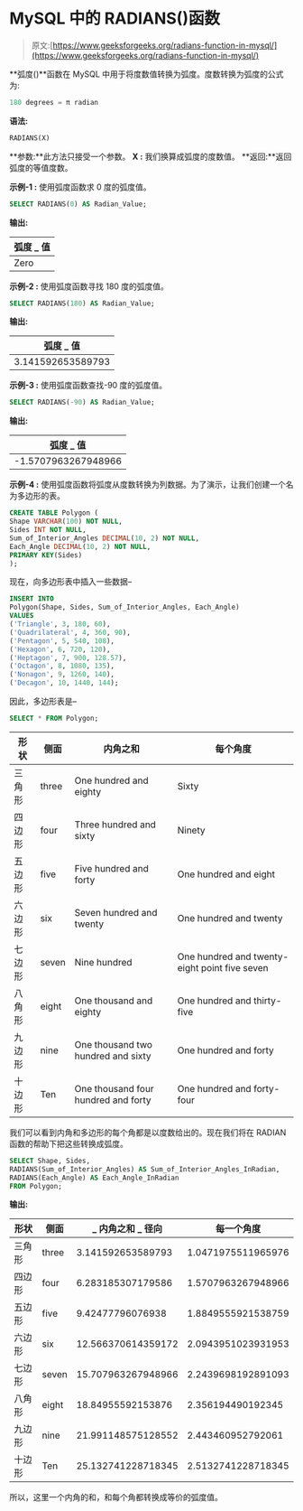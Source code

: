 # MySQL 中的 RADIANS()函数

> 原文:[https://www.geeksforgeeks.org/radians-function-in-mysql/](https://www.geeksforgeeks.org/radians-function-in-mysql/)

**弧度()**函数在 MySQL 中用于将度数值转换为弧度。度数转换为弧度的公式为:

```sql
180 degrees = π radian
```

**语法:**

```sql
RADIANS(X)
```

**参数:**此方法只接受一个参数。
**X :** 我们换算成弧度的度数值。
**返回:**返回弧度的等值度数。

**示例-1 :**
使用弧度函数求 0 度的弧度值。

```sql
SELECT RADIANS(0) AS Radian_Value;
```

**输出:**

| 弧度 _ 值 |
| --- |
| Zero |

**示例-2 :**
使用弧度函数寻找 180 度的弧度值。

```sql
SELECT RADIANS(180) AS Radian_Value;
```

**输出:**

| 弧度 _ 值 |
| --- |
| 3.141592653589793 |

**示例-3 :**
使用弧度函数查找-90 度的弧度值。

```sql
SELECT RADIANS(-90) AS Radian_Value;
```

**输出:**

| 弧度 _ 值 |
| --- |
| -1.5707963267948966 |

**示例-4 :**
使用弧度函数将弧度从度数转换为列数据。为了演示，让我们创建一个名为多边形的表。

```sql
CREATE TABLE Polygon (
Shape VARCHAR(100) NOT NULL,
Sides INT NOT NULL,
Sum_of_Interior_Angles DECIMAL(10, 2) NOT NULL,
Each_Angle DECIMAL(10, 2) NOT NULL,
PRIMARY KEY(Sides)
);
```

现在，向多边形表中插入一些数据–

```sql
INSERT INTO  
Polygon(Shape, Sides, Sum_of_Interior_Angles, Each_Angle)
VALUES
('Triangle', 3, 180, 60),
('Quadrilateral', 4, 360, 90),
('Pentagon', 5, 540, 108),
('Hexagon', 6, 720, 120),
('Heptagon', 7, 900, 128.57),
('Octagon', 8, 1080, 135),
('Nonagon', 9, 1260, 140),
('Decagon', 10, 1440, 144);
```

因此，多边形表是–

```sql
SELECT * FROM Polygon;
```

| 形状 | 侧面 | 内角之和 | 每个角度 |
| --- | --- | --- | --- |
| 三角形 | three | One hundred and eighty | Sixty |
| 四边形 | four | Three hundred and sixty | Ninety |
| 五边形 | five | Five hundred and forty | One hundred and eight |
| 六边形 | six | Seven hundred and twenty | One hundred and twenty |
| 七边形 | seven | Nine hundred | One hundred and twenty-eight point five seven |
| 八角形 | eight | One thousand and eighty | One hundred and thirty-five |
| 九边形 | nine | One thousand two hundred and sixty | One hundred and forty |
| 十边形 | Ten | One thousand four hundred and forty | One hundred and forty-four |

我们可以看到内角和多边形的每个角都是以度数给出的。现在我们将在 RADIAN 函数的帮助下把这些转换成弧度。

```sql
SELECT Shape, Sides, 
RADIANS(Sum_of_Interior_Angles) AS Sum_of_Interior_Angles_InRadian, 
RADIANS(Each_Angle) AS Each_Angle_InRadian
FROM Polygon;
```

**输出:**

| 形状 | 侧面 | _ 内角之和 _ 径向 | 每一个角度 |
| --- | --- | --- | --- |
| 三角形 | three | 3.141592653589793 | 1.0471975511965976 |
| 四边形 | four | 6.283185307179586 | 1.5707963267948966 |
| 五边形 | five | 9.42477796076938 | 1.8849555921538759 |
| 六边形 | six | 12.566370614359172 | 2.0943951023931953 |
| 七边形 | seven | 15.707963267948966 | 2.2439698192891093 |
| 八角形 | eight | 18.84955592153876 | 2.356194490192345 |
| 九边形 | nine | 21.991148575128552 | 2.443460952792061 |
| 十边形 | Ten | 25.132741228718345 | 2.5132741228718345 |

所以，这里一个内角的和，和每个角都转换成等价的弧度值。